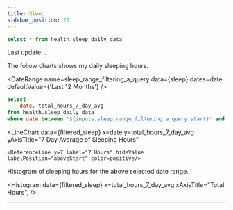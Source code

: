 ```yaml
---
title: Sleep
sidebar_position: 20
---
```



```sql sleep
select * from health.sleep_daily_data
```

<Alert status="info">
Last update: <Value data={sleep} column="date" agg="max" />.
</Alert>

The follow charts shows my daily sleeping hours.

<CalendarHeatmap
    data={sleep}
    date=date
    value=total_hours
/>


<DateRange
    name=sleep_range_filtering_a_query
    data={sleep}
    dates=date
    defaultValue={'Last 12 Months'}
/>

```sql filtered_sleep
select
    date, total_hours_7_day_avg
from health.sleep_daily_data
where date between '${inputs.sleep_range_filtering_a_query.start}' and '${inputs.sleep_range_filtering_a_query.end}'
```

<LineChart
    data={filtered_sleep}
    x=date
    y=total_hours_7_day_avg
    yAxisTitle="7 Day Average of Sleeping Hours"
>
    <ReferenceLine y=7 label="7 Hours" hideValue labelPosition="aboveStart" color=positive/>
</LineChart>

Histogram of sleeping hours for the above selected date range.

<Histogram
    data={filtered_sleep}
    x=total_hours_7_day_avg
    xAxisTitle="Total Hours",
/>


---
<LastRefreshed prefix="Data last updated"/>
